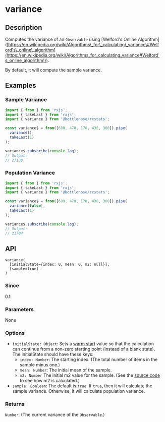 # variance

## Description

Computes the variance of an `Observable` using \[Welford's Online Algorithm\]\([https://en.wikipedia.org/wiki/Algorithms\_for\_calculating\_variance\#Welford's\_online\_algorithm](https://en.wikipedia.org/wiki/Algorithms_for_calculating_variance#Welford's_online_algorithm)\).

By default, it will compute the sample variance.

## Examples

### Sample Variance

```javascript
import { from } from 'rxjs';
import { takeLast } from 'rxjs';
import { variance } from '@bottlenose/rxstats';

const variance$ = from([600, 470, 170, 430, 300]).pipe(
  variance(),
  takeLast(1)
);

variance$.subscribe(console.log);
// Output:
// 27130
```

### Population Variance

```javascript
import { from } from 'rxjs';
import { takeLast } from 'rxjs';
import { variance } from '@bottlenose/rxstats';

const variance$ = from([600, 470, 170, 430, 300]).pipe(
  variance(false),
  takeLast(1)
);

variance$.subscribe(console.log);
// Output:
// 21704
```

## API

```text
variance(
  [initialState={index: 0, mean: 0, m2: null}],
  [sample=true]
)
```

### Since

0.1

### Parameters

None

### Options
* `initialState: Object`: Sets a [warm start](https://app.gitbook.com/@brianbuccaneer/s/rxjs-stats/guides/warmstarts) value so that the calculation can continue from a non-zero starting point \(instead of a blank state\). The initialState should have these keys:
  * `index: Number`: The starting index. \(The total number of items in the sample minus one.\)
  * `mean: Number`: The initial mean of the sample.
  * `m2: Number` The initial m2 value for the sample.  \(See the [source code](https://github.com/buccaneerai/rxjs-stats/blob/operators/variance.js) to see how m2 is calculated.\)
* `sample: Boolean`: The default is `true`. If `true`, then it will calculate the sample variance. Otherwise, it will calculate population variance.

### Returns

`Number`. \(The current variance of the `Observable`.\)

